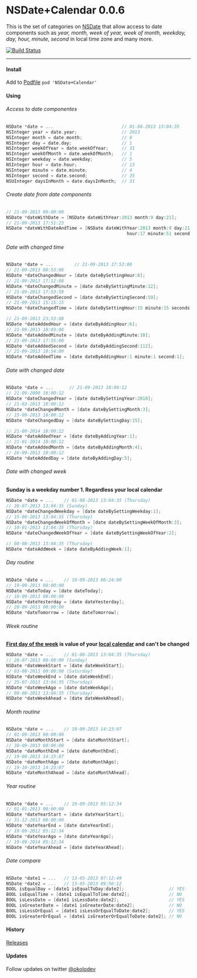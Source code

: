 NSDate+Calendar 0.0.6
===

This is the set of categories on [NSDate](https://developer.apple.com/library/mac/documentation/Cocoa/Reference/Foundation/Classes/NSDate_Class/Reference/Reference.html) that allow access to date components such as *year, month, week of year, week of month, weekday, day, hour, minute, second* in local time zone and many more.

[![Build Status](https://travis-ci.org/belkevich/nsdate-calendar.png?branch=master)](https://travis-ci.org/belkevich/nsdate-calendar)

---

#### Install
Add to [Podfile](http://cocoapods.org/) `pod 'NSDate+Calendar'`

#### Using

###### Access to date componentes

```objective-c
NSDate *date = ...                          // 01-08-2013 13:04:35
NSInteger year = date.year;                 // 2013
NSInteger month = date.month;               // 8
NSInteger day = date.day;                   // 1
NSInteger weekOfYear = date.weekOfYear;     // 31
NSInteger weekOfMonth = date.weekOfMonth;   // 1
NSInteger weekday = date.weekday;           // 5
NSInteger hour = date.hour;                 // 13
NSInteger minute = date.minute;             // 4
NSInteger second = date.second;             // 35
NSUInteger daysInMonth = date.daysInMonth;  // 31
```

###### Create date from date components

```objective-c
// 21-09-2013 00:00:00
NSDate *dateWithDate = [NSDate dateWithYear:2013 month:9 day:21];
// 21-09-2013 17:51:23
NSDate *dateWithDateAndTime = [NSDate dateWithYear:2013 month:9 day:21
                                              hour:17 minute:51 second:23];
```

###### Date with changed time

```objective-c
NSDate *date = ...        // 21-09-2013 17:53:08
// 21-09-2013 08:53:08
NSDate *dateChangedHour = [date dateBySettingHour:8];
// 21-09-2013 17:12:08
NSDate *dateChangedMinute = [date dateBySettingMinute:12];
// 21-09-2013 17:53:59
NSDate *dateChangedSecond = [date dateBySettingSecond:59];
// 21-09-2013 15:15:15
NSDate *dateChangedTime = [date dateBySettingHour:15 minute:15 seconds:15];

// 21-09-2013 23:53:08
NSDate *dateAddedHour = [date dateByAddingHour:6];
// 21-09-2013 18:03:08
NSDate *dateAddedMinute = [date dateByAddingMinute:10];
// 21-09-2013 17:55:00
NSDate *dateAddedSecond = [date dateByAddingSecond:112];
// 21-09-2013 18:54:09
NSDate *dateAddedTime = [date dateByAddingHour:1 minute:1 second:1];
```

###### Date with changed date

```objective-c
NSDate *date = ...      // 21-09-2013 18:00:12
// 21-09-2000 18:00:12
NSDate *dateChangedYear = [date dateBySettingYear:2010];
// 21-03-2013 18:00:12
NSDate *dateChangedMonth = [date dateBySettingMonth:3];
// 15-09-2013 18:00:12
NSDate *dateChangedDay = [date dateBySettingDay:15];

// 21-09-2014 18:00:12
NSDate *dateAddedYear = [date dateByAddingYear:1];
// 21-01-2014 18:00:12
NSDate *dateAddedMonth = [date dateByAddingMonth:4];
// 26-09-2013 18:00:12
NSDate *dateAddedDay = [date dateByAddingDay:5];
```

###### Date with changed week

**Sunday is a weekday number 1. Regardless your local calendar**

```objective-c
NSDate *date = ...    // 01-08-2013 13:04:35 (Thursday)
// 28-07-2013 13:04:35 (Sunday)
NSDate *dateChangedWeekday = [date dateBySettingWeekday:1];
// 15-08-2013 13:04:35 (Thursday)
NSDate *dateChangedWeekOfMonth = [date dateBySettingWeekOfMonth:3];
// 10-01-2013 13:04:35 (Thursday)
NSDate *dateChangedWeekOfYear = [date dateBySettingWeekOfYear:2];

// 08-08-2013 13:04:35 (Thursday)
NSDate *dateAddWeek = [date dateByAddingWeek:1];
```

###### Day routine

```objective-c
NSDate *date = ...    // 19-09-2013 06:24:00
// 19-09-2013 00:00:00
NSDate *dateToday = [date dateToday];
// 18-09-2013 00:00:00
NSDate *dateYesterday = [date dateYesterday];
// 20-09-2013 00:00:00
NSDate *dateTomorrow = [date dateTomorrow];
```

###### Week routine

**[First day of the week](https://developer.apple.com/library/mac/documentation/cocoa/reference/foundation/classes/NSCalendar_Class/Reference/NSCalendar.html#//apple_ref/occ/instm/NSCalendar/firstWeekday) is value of your [local calendar](https://developer.apple.com/library/mac/documentation/cocoa/reference/foundation/classes/NSCalendar_Class/Reference/NSCalendar.html#//apple_ref/occ/clm/NSCalendar/currentCalendar) and can't be changed**

```objective-c
NSDate *date = ...    // 01-08-2013 13:04:35 (Thursday)
// 28-07-2013 00:00:00 (Sunday)
NSDate *dateWeekStart = [date dateWeekStart];
// 03-08-2013 00:00:00 (Saturday)
NSDate *dateWeekEnd = [date dateWeekEnd];
// 25-07-2013 13:04:35 (Thursday)
NSDate *dateWeekAgo = [date dateWeekAgo];
// 08-08-2013 13:04:35 (Thursday)
NSDate *dateWeekAhead = [date dateWeekAhead];
```

###### Month routine

```objective-c
NSDate *date = ...    // 19-09-2013 14:23:07
// 01-09-2013 00:00:00
NSDate *dateMonthStart = [date dateMonthStart];
// 30-09-2013 00:00:00
NSDate *dateMonthEnd = [date dateMonthEnd];
// 19-08-2013 14:23:07
NSDate *dateMonthAgo = [date dateMonthAgo];
// 19-10-2013 14:23:07
NSDate *dateMonthAhead = [date dateMonthAhead];
```

###### Year routine

```objective-c
NSDate *date = ...    // 19-09-2013 05:12:34
// 01-01-2013 00:00:00
NSDate *dateYearStart = [date dateYearStart];
// 31-12-2013 00:00:00
NSDate *dateYearEnd = [date dateYearEnd];
// 19-09-2012 05:12:34
NSDate *dateYearAgo = [date dateYearAgo];
// 19-09-2014 05:12:34
NSDate *dateYearAhead = [date dateYearAhead];
```

###### Date compare

```objective-c
NSDate *date1 = ...   // 13-05-2013 07:12:49
NSDate *date2 = ...   // 13-05-2013 09:56:12
BOOL isEqualDay = [date1 isEqualToDay:date2];                 // YES
BOOL isEqualTime = [date1 isEqualToTime:date2];               // NO
BOOL isLessDate = [date1 isLessDate:date2];                   // YES
BOOL isGreaterDate = [date1 isGreaterDate:date2];             // NO
BOOL isLessOrEqual = [date1 isLessOrEqualToDate:date2];       // YES
BOOL isGreaterOrEqual = [date1 isGreaterOrEqualToDate:date2]; // NO
```

#### History

[Releases](https://github.com/belkevich/nsdate-calendar/releases)

#### Updates

Follow updates on twitter [@okolodev](https://twitter.com/okolodev)
